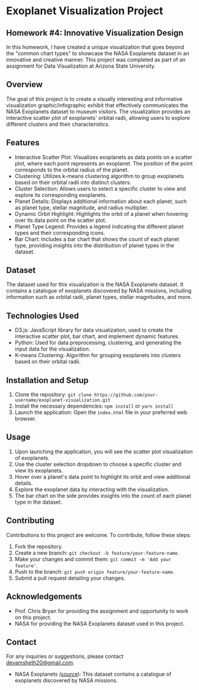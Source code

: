 # Exoplanet Visualization Project

## Homework #4: Innovative Visualization Design

In this homework, I have created a unique visualization that goes beyond the "common chart types" to showcase the NASA Exoplanets dataset in an innovative and creative manner. This project was completed as part of an assignment for Data Visualization at Arizona State University.

## Overview
The goal of this project is to create a visually interesting and informative visualization graphic/infographic exhibit that effectively communicates the NASA Exoplanets dataset to museum visitors. The visualization provides an interactive scatter plot of exoplanets' orbital radii, allowing users to explore different clusters and their characteristics.

## Features
- Interactive Scatter Plot: Visualizes exoplanets as data points on a scatter plot, where each point represents an exoplanet. The position of the point corresponds to the orbital radius of the planet.
- Clustering: Utilizes k-means clustering algorithm to group exoplanets based on their orbital radii into distinct clusters.
- Cluster Selection: Allows users to select a specific cluster to view and explore its corresponding exoplanets.
- Planet Details: Displays additional information about each planet, such as planet type, stellar magnitude, and radius multiplier.
- Dynamic Orbit Highlight: Highlights the orbit of a planet when hovering over its data point on the scatter plot.
- Planet Type Legend: Provides a legend indicating the different planet types and their corresponding icons.
- Bar Chart: Includes a bar chart that shows the count of each planet type, providing insights into the distribution of planet types in the dataset.

## Dataset
The dataset used for this visualization is the NASA Exoplanets dataset. It contains a catalogue of exoplanets discovered by NASA missions, including information such as orbital radii, planet types, stellar magnitudes, and more.

## Technologies Used
- D3.js: JavaScript library for data visualization, used to create the interactive scatter plot, bar chart, and implement dynamic features.
- Python: Used for data preprocessing, clustering, and generating the input data for the visualization.
- K-means Clustering: Algorithm for grouping exoplanets into clusters based on their orbital radii.

## Installation and Setup
1. Clone the repository: `git clone https://github.com/your-username/exoplanet-visualization.git`
2. Install the necessary dependencies: `npm install` or `yarn install`
3. Launch the application: Open the `index.html` file in your preferred web browser.

## Usage
1. Upon launching the application, you will see the scatter plot visualization of exoplanets.
2. Use the cluster selection dropdown to choose a specific cluster and view its exoplanets.
3. Hover over a planet's data point to highlight its orbit and view additional details.
4. Explore the exoplanet data by interacting with the visualization.
5. The bar chart on the side provides insights into the count of each planet type in the dataset.

## Contributing
Contributions to this project are welcome. To contribute, follow these steps:
1. Fork the repository.
2. Create a new branch: `git checkout -b feature/your-feature-name`.
3. Make your changes and commit them: `git commit -m 'Add your feature'`.
4. Push to the branch: `git push origin feature/your-feature-name`.
5. Submit a pull request detailing your changes.


## Acknowledgements
- Prof. Chris Bryan for providing the assignment and opportunity to work on this project.
- NASA for providing the NASA Exoplanets dataset used in this project.

## Contact
For any inquiries or suggestions, please contact devamsheth20@gmail.com.


* NASA Exoplanets ([source](https://www.kaggle.com/datasets/adityamishraml/nasaexoplanets)): This dataset contains a catalogue of exoplanets discovered by NASA missions.
